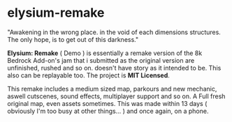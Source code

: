 # elysium-remake
"Awakening in the wrong place. in the void of each dimensions structures. The only hope, is to get out of this darkness."

**Elysium: Remake** ( Demo ) is essentially a remake version of the 8k Bedrock Add-on's jam that i submitted as the original version are unfinished, rushed and so on. doesn't have story as it intended to be. This also can be replayable too. The project is **MIT Licensed**.

This remake includes a medium sized map, parkours and new mechanic, aswell cutscenes, sound effects, multiplayer support and so on. A Full fresh original map, even assets sometimes. This was made within 13 days ( obviously I'm too busy at other things... ) and once again, on a phone.
